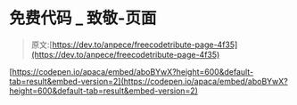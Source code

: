 # 免费代码 _ 致敬-页面

> 原文:[https://dev.to/anpece/freecodetribute-page-4f35](https://dev.to/anpece/freecodetribute-page-4f35)

[https://codepen.io/apaca/embed/aboBYwX?height=600&default-tab=result&embed-version=2](https://codepen.io/apaca/embed/aboBYwX?height=600&default-tab=result&embed-version=2)